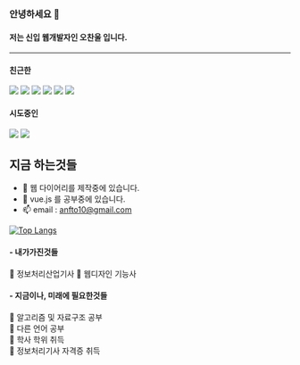 
### 안녕하세요 👋
#### 저는 신입 웹개발자인 오찬울 입니다.

-----

#### 친근한 
 <img src="https://img.shields.io/badge/java-007396?style=for-the-badge&logo=java&logoColor=white"> <img src="https://img.shields.io/badge/html5-E34F26?style=for-the-badge&logo=html5&logoColor=white"> <img src="https://img.shields.io/badge/css-1572B6?style=for-the-badge&logo=css3&logoColor=white">  <img src="https://img.shields.io/badge/javascript-F7DF1E?style=for-the-badge&logo=javascript&logoColor=black"> <img src="https://img.shields.io/badge/jquery-0769AD?style=for-the-badge&logo=jquery&logoColor=white"> <img src="https://img.shields.io/badge/spring-6DB33F?style=for-the-badge&logo=spring&logoColor=white"> 
 
#### 시도중인 
<img src="https://img.shields.io/badge/vue.js-4FC08D?style=for-the-badge&logo=vue.js&logoColor=white"> <img src="https://img.shields.io/badge/node.js-339933?style=for-the-badge&logo=Node.js&logoColor=white">

## 지금 하는것들
- 🔭 웹 다이어리를 제작중에 있습니다. 
- 🌱 vue.js 를 공부중에 있습니다. 
- 📫 email : anfto10@gmail.com 

[![Top Langs](https://github-readme-stats.vercel.app/api/top-langs/?username=whiterock5)](https://github.com/anuraghazra/github-readme-stats)

#### - 내가가진것들 
 📄 정보처리산업기사 
 📄 웹디자인 기능사

#### - 지금이나, 미래에 필요한것들
 📕 알고리즘 및 자료구조 공부 <br />
 📘 다른 언어 공부 <br />
 🏫 학사 학위 취득 <br />
 📄 정보처리기사 자격증 취득
  





